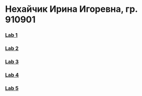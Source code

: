 # Нехайчик Ирина Игоревна, гр. 910901  
  
### [Lab 1](https://github.com/nekhaychik/Testing-software-evaluation/blob/main/Lab_1.pdf)  
### [Lab 2](https://github.com/nekhaychik/Testing-software-evaluation/blob/main/Lab_2.pdf)  
### [Lab 3](https://github.com/nekhaychik/Testing-software-evaluation/blob/main/Lab_3.xlsx)
### [Lab 4](https://github.com/nekhaychik/Testing-software-evaluation/blob/main/Lab_4.xlsx)
### [Lab 5](https://github.com/nekhaychik/Testing-software-evaluation/blob/main/Lab_5.xlsx)
